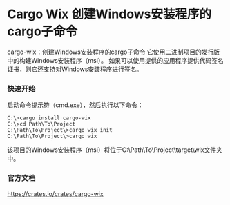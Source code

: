 # Cargo Wix 创建Windows安装程序的cargo子命令



cargo-wix：创建Windows安装程序的cargo子命令
它使用二进制项目的发行版中的构建Windows安装程序（msi）。 如果可以使用提供的应用程序提供代码签名证书，则它还支持对Windows安装程序进行签名。

### 快速开始
启动命令提示符（cmd.exe），然后执行以下命令：

```
C:\>cargo install cargo-wix
C:\>cd Path\To\Project
C:\Path\To\Project\>cargo wix init
C:\Path\To\Project\>cargo wix
```

该项目的Windows安装程序（msi）将位于C:\Path\To\Project\target\wix文件夹中。

### 官方文档
https://crates.io/crates/cargo-wix
